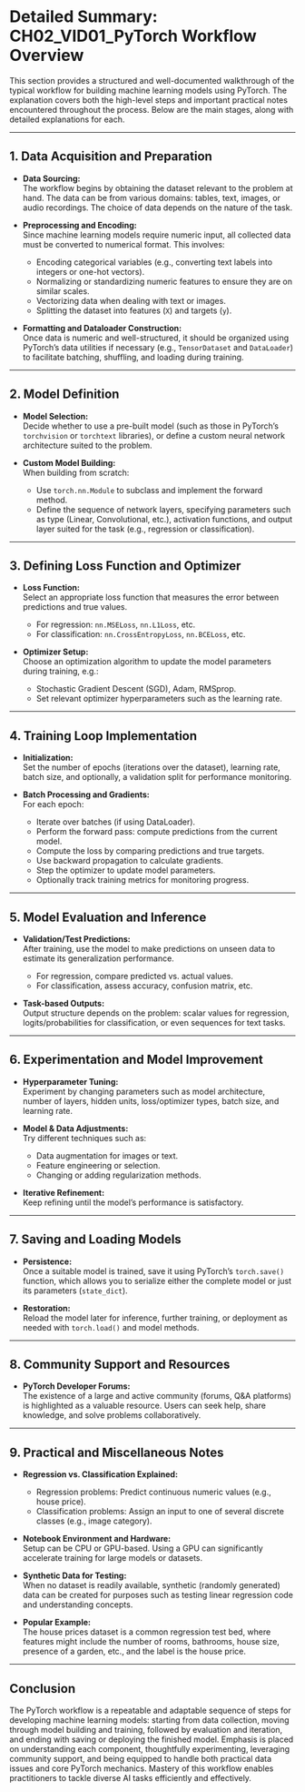 # Detailed Summary: CH02_VID01_PyTorch Workflow Overview

This section provides a structured and well-documented walkthrough of the typical workflow for building machine learning models using PyTorch. The explanation covers both the high-level steps and important practical notes encountered throughout the process. Below are the main stages, along with detailed explanations for each.

---

## 1. Data Acquisition and Preparation

- **Data Sourcing:**  
  The workflow begins by obtaining the dataset relevant to the problem at hand. The data can be from various domains: tables, text, images, or audio recordings. The choice of data depends on the nature of the task.

- **Preprocessing and Encoding:**  
  Since machine learning models require numeric input, all collected data must be converted to numerical format. This involves:
    - Encoding categorical variables (e.g., converting text labels into integers or one-hot vectors).
    - Normalizing or standardizing numeric features to ensure they are on similar scales.
    - Vectorizing data when dealing with text or images.
    - Splitting the dataset into features (`X`) and targets (`y`).

- **Formatting and Dataloader Construction:**  
  Once data is numeric and well-structured, it should be organized using PyTorch’s data utilities if necessary (e.g., `TensorDataset` and `DataLoader`) to facilitate batching, shuffling, and loading during training.

---

## 2. Model Definition

- **Model Selection:**  
  Decide whether to use a pre-built model (such as those in PyTorch’s `torchvision` or `torchtext` libraries), or define a custom neural network architecture suited to the problem.

- **Custom Model Building:**  
  When building from scratch:
    - Use `torch.nn.Module` to subclass and implement the forward method.
    - Define the sequence of network layers, specifying parameters such as type (Linear, Convolutional, etc.), activation functions, and output layer suited for the task (e.g., regression or classification).

---

## 3. Defining Loss Function and Optimizer

- **Loss Function:**  
  Select an appropriate loss function that measures the error between predictions and true values.
    - For regression: `nn.MSELoss`, `nn.L1Loss`, etc.
    - For classification: `nn.CrossEntropyLoss`, `nn.BCELoss`, etc.

- **Optimizer Setup:**  
  Choose an optimization algorithm to update the model parameters during training, e.g.:
    - Stochastic Gradient Descent (SGD), Adam, RMSprop.
    - Set relevant optimizer hyperparameters such as the learning rate.

---

## 4. Training Loop Implementation

- **Initialization:**  
  Set the number of epochs (iterations over the dataset), learning rate, batch size, and optionally, a validation split for performance monitoring.

- **Batch Processing and Gradients:**  
  For each epoch:
    - Iterate over batches (if using DataLoader).
    - Perform the forward pass: compute predictions from the current model.
    - Compute the loss by comparing predictions and true targets.
    - Use backward propagation to calculate gradients.
    - Step the optimizer to update model parameters.
    - Optionally track training metrics for monitoring progress.

---

## 5. Model Evaluation and Inference

- **Validation/Test Predictions:**  
  After training, use the model to make predictions on unseen data to estimate its generalization performance.
    - For regression, compare predicted vs. actual values.
    - For classification, assess accuracy, confusion matrix, etc.

- **Task-based Outputs:**  
  Output structure depends on the problem: scalar values for regression, logits/probabilities for classification, or even sequences for text tasks.

---

## 6. Experimentation and Model Improvement

- **Hyperparameter Tuning:**  
  Experiment by changing parameters such as model architecture, number of layers, hidden units, loss/optimizer types, batch size, and learning rate.

- **Model & Data Adjustments:**  
  Try different techniques such as:
    - Data augmentation for images or text.
    - Feature engineering or selection.
    - Changing or adding regularization methods.

- **Iterative Refinement:**  
  Keep refining until the model’s performance is satisfactory.

---

## 7. Saving and Loading Models

- **Persistence:**  
  Once a suitable model is trained, save it using PyTorch’s `torch.save()` function, which allows you to serialize either the complete model or just its parameters (`state_dict`).

- **Restoration:**  
  Reload the model later for inference, further training, or deployment as needed with `torch.load()` and model methods.

---

## 8. Community Support and Resources

- **PyTorch Developer Forums:**  
  The existence of a large and active community (forums, Q&A platforms) is highlighted as a valuable resource. Users can seek help, share knowledge, and solve problems collaboratively.

---

## 9. Practical and Miscellaneous Notes

- **Regression vs. Classification Explained:**  
  - Regression problems: Predict continuous numeric values (e.g., house price).
  - Classification problems: Assign an input to one of several discrete classes (e.g., image category).

- **Notebook Environment and Hardware:**  
  Setup can be CPU or GPU-based. Using a GPU can significantly accelerate training for large models or datasets.

- **Synthetic Data for Testing:**  
  When no dataset is readily available, synthetic (randomly generated) data can be created for purposes such as testing linear regression code and understanding concepts.

- **Popular Example:**  
  The house prices dataset is a common regression test bed, where features might include the number of rooms, bathrooms, house size, presence of a garden, etc., and the label is the house price.

---

## Conclusion

The PyTorch workflow is a repeatable and adaptable sequence of steps for developing machine learning models: starting from data collection, moving through model building and training, followed by evaluation and iteration, and ending with saving or deploying the finished model. Emphasis is placed on understanding each component, thoughtfully experimenting, leveraging community support, and being equipped to handle both practical data issues and core PyTorch mechanics. Mastery of this workflow enables practitioners to tackle diverse AI tasks efficiently and effectively.
